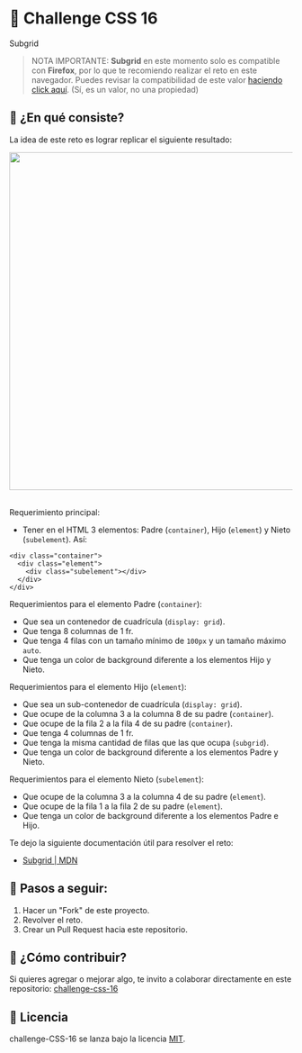 # 🎁 Challenge CSS 16

Subgrid

> NOTA IMPORTANTE: **Subgrid** en este momento solo es compatible con **Firefox**, por lo que te recomiendo realizar el reto en este navegador. Puedes revisar la compatibilidad de este valor [haciendo click aquí](https://caniuse.com/#search=subgrid). (Sí, es un valor, no una propiedad)

## 🎁 ¿En qué consiste?

La idea de este reto es lograr replicar el siguiente resultado: 

<kbd>
<img width="600" src="https://i.ibb.co/BjT1Mmc/Screen-Shot-2020-09-01-at-2-50-04-PM.png" />
</kbd>

<br/>
<br/>

Requerimiento principal:

* Tener en el HTML 3 elementos: Padre (`container`), Hijo (`element`) y Nieto (`subelement`). Así:

```
<div class="container">
  <div class="element">
    <div class="subelement"></div>
  </div>
</div>
```

Requerimientos para el elemento Padre (`container`):

* Que sea un contenedor de cuadrícula (`display: grid`).
* Que tenga 8 columnas de 1 fr.
* Que tenga 4 filas con un tamaño mínimo de `100px` y un tamaño máximo `auto`.
* Que tenga un color de background diferente a los elementos Hijo y Nieto.

Requerimientos para el elemento Hijo (`element`):

* Que sea un sub-contenedor de cuadrícula (`display: grid`).
* Que ocupe de la columna 3 a la columna 8 de su padre (`container`).
* Que ocupe de la fila 2 a la fila 4 de su padre (`container`).
* Que tenga 4 columnas de 1 fr.
* Que tenga la misma cantidad de filas que las que ocupa (`subgrid`).
* Que tenga un color de background diferente a los elementos Padre y Nieto.

Requerimientos para el elemento Nieto (`subelement`):

* Que ocupe de la columna 3 a la columna 4 de su padre (`element`).
* Que ocupe de la fila 1 a la fila 2 de su padre (`element`).
* Que tenga un color de background diferente a los elementos Padre e Hijo.

Te dejo la siguiente documentación útil para resolver el reto:

* [Subgrid | MDN](https://developer.mozilla.org/en-US/docs/Web/CSS/CSS_Grid_Layout/Subgrid)

## 🎁 Pasos a seguir:

1. Hacer un "Fork" de este proyecto.
2. Revolver el reto.
3. Crear un Pull Request hacia este repositorio.

## 🎁 ¿Cómo contribuir?

Si quieres agregar o mejorar algo, te invito a colaborar directamente en este repositorio: [challenge-css-16](https://github.com/platzimaster/challenge-css-16/)

## 🎁 Licencia

challenge-CSS-16 se lanza bajo la licencia [MIT](https://opensource.org/licenses/MIT).

